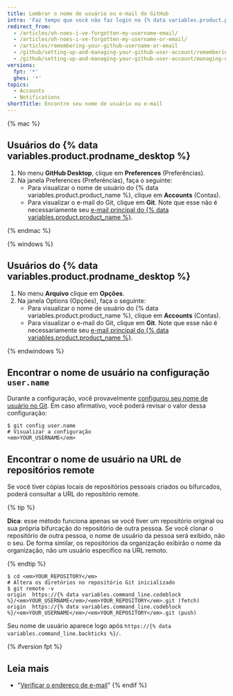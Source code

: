 ```yaml
---
title: Lembrar o nome de usuário ou e-mail do GitHub
intro: 'Faz tempo que você não faz login no {% data variables.product.product_location %}? Se sim, bem-vindo de volta! Se não lembrar o nome da conta de usuário do {% data variables.product.product_name %}, siga estas etapas para recuperá-lo.'
redirect_from:
  - /articles/oh-noes-i-ve-forgotten-my-username-email/
  - /articles/oh-noes-i-ve-forgotten-my-username-or-email/
  - /articles/remembering-your-github-username-or-email
  - /github/setting-up-and-managing-your-github-user-account/remembering-your-github-username-or-email
  - /github/setting-up-and-managing-your-github-user-account/managing-email-preferences/remembering-your-github-username-or-email
versions:
  fpt: '*'
  ghes: '*'
topics:
  - Accounts
  - Notifications
shortTitle: Encontre seu nome de usuário ou e-mail
---
```


{% mac %}

## Usuários do {% data variables.product.prodname_desktop %}

1. No menu **GitHub Desktop**, clique em **Preferences** (Preferências).
2. Na janela Preferences (Preferências), faça o seguinte:
    - Para visualizar o nome de usuário do {% data variables.product.product_name %}, clique em **Accounts** (Contas).
    - Para visualizar o e-mail do Git, clique em **Git**. Note que esse não é necessariamente seu [e-mail principal do {% data variables.product.product_name %}](/articles/changing-your-primary-email-address).

{% endmac %}

{% windows %}

## Usuários do {% data variables.product.prodname_desktop %}

1. No menu **Arquivo** clique em **Opções**.
2. Na janela Options (Opções), faça o seguinte:
    - Para visualizar o nome de usuário do {% data variables.product.product_name %}, clique em **Accounts** (Contas).
    - Para visualizar o e-mail do Git, clique em **Git**. Note que esse não é necessariamente seu [e-mail principal do {% data variables.product.product_name %}](/articles/changing-your-primary-email-address).

{% endwindows %}

## Encontrar o nome de usuário na configuração `user.name`

Durante a configuração, você provavelmente [configurou seu nome de usuário no Git](/github/getting-started-with-github/setting-your-username-in-git). Em caso afirmativo, você poderá revisar o valor dessa configuração:

```shell
$ git config user.name
# Visualizar a configuração
<em>YOUR_USERNAME</em>
```

## Encontrar o nome de usuário na URL de repositórios remote

Se você tiver cópias locais de repositórios pessoais criados ou bifurcados, poderá consultar a URL do repositório remote.

{% tip %}

**Dica**: esse método funciona apenas se você tiver um repositório original ou sua própria bifurcação do repositório de outra pessoa. Se você clonar o repositório de outra pessoa, o nome de usuário da pessoa será exibido, não o seu. De forma similar, os repositórios da organização exibirão o nome da organização, não um usuário específico na URL remoto.

{% endtip %}

```shell
$ cd <em>YOUR_REPOSITORY</em>
# Altera os diretórios no repositório Git inicializado
$ git remote -v
origin  https://{% data variables.command_line.codeblock %}/<em>YOUR_USERNAME</em>/<em>YOUR_REPOSITORY</em>.git (fetch)
origin  https://{% data variables.command_line.codeblock %}/<em>YOUR_USERNAME</em>/<em>YOUR_REPOSITORY</em>.git (push)
```

Seu nome de usuário aparece logo após `https://{% data variables.command_line.backticks %}/`.

{% ifversion fpt %}
## Leia mais

- "[Verificar o endereço de e-mail](/articles/verifying-your-email-address)"
{% endif %}
